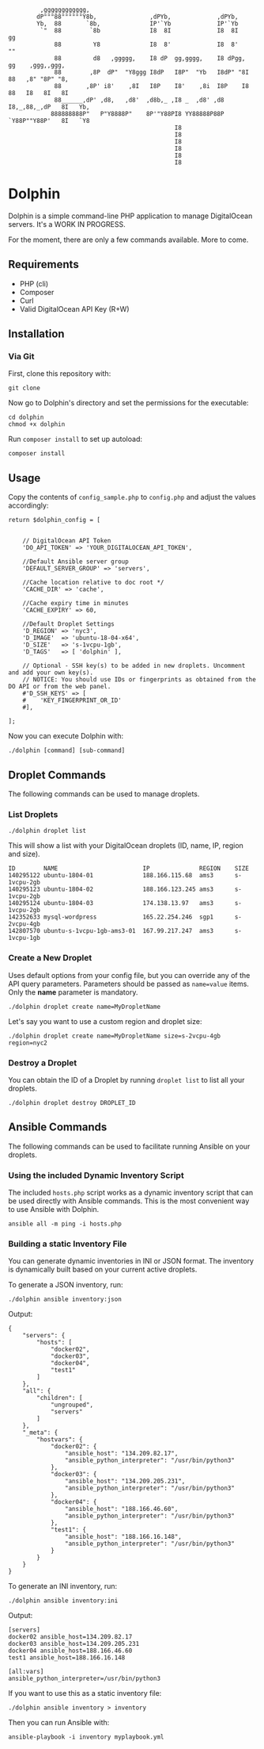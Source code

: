```
         ,gggggggggggg,                                                                    
        dP"""88""""""Y8b,               ,dPYb,             ,dPYb,                        
        Yb,  88       `8b,              IP'`Yb             IP'`Yb                        
         `"  88        `8b              I8  8I             I8  8I      gg                
             88         Y8              I8  8'             I8  8'      ""                
             88         d8   ,ggggg,    I8 dP  gg,gggg,    I8 dPgg,    gg    ,ggg,,ggg,  
             88        ,8P  dP"  "Y8ggg I8dP   I8P"  "Yb   I8dP" "8I   88   ,8" "8P" "8, 
             88       ,8P' i8'    ,8I   I8P    I8'    ,8i  I8P    I8   88   I8   8I   8I 
             88______,dP' ,d8,   ,d8'  ,d8b,_ ,I8 _  ,d8' ,d8     I8,_,88,_,dP   8I   Yb,
            888888888P"   P"Y8888P"    8P'"Y88PI8 YY88888P88P     `Y88P""Y88P'   8I   `Y8
                                               I8                                        
                                               I8                                        
                                               I8                                        
                                               I8                                        
                                               I8                                        
                                               I8                                        
```

# Dolphin

Dolphin is a simple command-line PHP application to manage DigitalOcean servers. It's a WORK IN PROGRESS.

For the moment, there are only a few commands available. More to come.

## Requirements

- PHP (cli)
- Composer
- Curl
- Valid DigitalOcean API Key (R+W)

## Installation

### Via Git
First, clone this repository with:

```
git clone
```

Now go to Dolphin's directory and set the permissions for the executable:

```
cd dolphin
chmod +x dolphin
```

Run `composer install` to set up autoload:

```
composer install
```

## Usage

Copy the contents of `config_sample.php` to `config.php` and adjust the values accordingly:

```
return $dolphin_config = [


    // DigitalOcean API Token
    'DO_API_TOKEN' => 'YOUR_DIGITALOCEAN_API_TOKEN',

    //Default Ansible server group
    'DEFAULT_SERVER_GROUP' => 'servers',

    //Cache location relative to doc root */
    'CACHE_DIR' => 'cache',

    //Cache expiry time in minutes
    'CACHE_EXPIRY' => 60,

    //Default Droplet Settings
    'D_REGION' => 'nyc3',
    'D_IMAGE'  => 'ubuntu-18-04-x64',
    'D_SIZE'   => 's-1vcpu-1gb',
    'D_TAGS'   => [ 'dolphin' ],

    // Optional - SSH key(s) to be added in new droplets. Uncomment and add your own key(s).
    // NOTICE: You should use IDs or fingerprints as obtained from the DO API or from the web panel.
    #'D_SSH_KEYS' => [
    #    'KEY_FINGERPRINT_OR_ID'
    #],

];
```

Now you can execute Dolphin with:

```
./dolphin [command] [sub-command]
```


## Droplet Commands

The following commands can be used to manage droplets.

### List Droplets

```command
./dolphin droplet list
```

This will show a list with your DigitalOcean droplets (ID, name, IP, region and size).

```
ID        NAME                        IP              REGION    SIZE
140295122 ubuntu-1804-01              188.166.115.68  ams3      s-1vcpu-2gb
140295123 ubuntu-1804-02              188.166.123.245 ams3      s-1vcpu-2gb
140295124 ubuntu-1804-03              174.138.13.97   ams3      s-1vcpu-2gb
142352633 mysql-wordpress             165.22.254.246  sgp1      s-2vcpu-4gb
142807570 ubuntu-s-1vcpu-1gb-ams3-01  167.99.217.247  ams3      s-1vcpu-1gb
```

### Create a New Droplet
Uses default options from your config file, but you can override any of the API query parameters.
Parameters should be passed as `name=value` items. Only the **name** parameter is mandatory.

```
./dolphin droplet create name=MyDropletName
```

Let's say you want to use a custom region and droplet size:

```
./dolphin droplet create name=MyDropletName size=s-2vcpu-4gb region=nyc2
```

### Destroy a Droplet
You can obtain the ID of a Droplet by running `droplet list` to list all your droplets.

```
./dolphin droplet destroy DROPLET_ID
```


## Ansible Commands

The following commands can be used to facilitate running Ansible on your droplets.

### Using the included Dynamic Inventory Script

The included `hosts.php` script works as a dynamic inventory script that can be used directly with Ansible commands.
This is the most convenient way to use Ansible with Dolphin.


```
ansible all -m ping -i hosts.php
```


### Building a static Inventory File

You can generate dynamic inventories in INI or JSON format. The inventory is dynamically built based on your current active droplets.

To generate a JSON inventory, run:

`./dolphin ansible inventory:json`

Output:

```
{
    "servers": {
        "hosts": [
            "docker02",
            "docker03",
            "docker04",
            "test1"
        ]
    },
    "all": {
        "children": [
            "ungrouped",
            "servers"
        ]
    },
    "_meta": {
        "hostvars": {
            "docker02": {
                "ansible_host": "134.209.82.17",
                "ansible_python_interpreter": "/usr/bin/python3"
            },
            "docker03": {
                "ansible_host": "134.209.205.231",
                "ansible_python_interpreter": "/usr/bin/python3"
            },
            "docker04": {
                "ansible_host": "188.166.46.60",
                "ansible_python_interpreter": "/usr/bin/python3"
            },
            "test1": {
                "ansible_host": "188.166.16.148",
                "ansible_python_interpreter": "/usr/bin/python3"
            }
        }
    }
}

```


To generate an INI inventory, run:

`./dolphin ansible inventory:ini`

Output:

```
[servers]
docker02 ansible_host=134.209.82.17
docker03 ansible_host=134.209.205.231
docker04 ansible_host=188.166.46.60
test1 ansible_host=188.166.16.148

[all:vars]
ansible_python_interpreter=/usr/bin/python3
```

If you want to use this as a static inventory file:

```
./dolphin ansible inventory > inventory
```


Then you can run Ansible with:

```
ansible-playbook -i inventory myplaybook.yml
```
